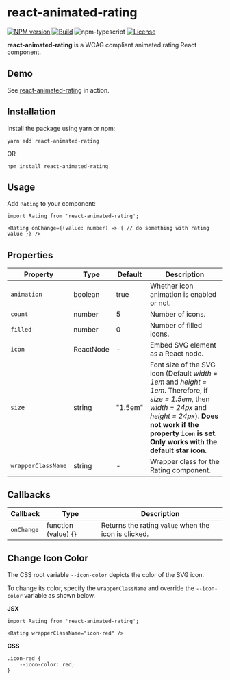 # react-animated-rating

[![NPM version][npm-image]][npm-url]
[![Build][github-build]][github-build-url]
![npm-typescript]
[![License][github-license]][github-license-url]

**react-animated-rating** is a WCAG compliant animated rating React component.

## Demo

See  [react-animated-rating](https://react-animated-rating.netlify.app/)  in action.

## Installation

Install the package using yarn or npm:

`yarn add react-animated-rating`

OR

`npm install react-animated-rating`

## Usage

Add `Rating` to your component:

```
import Rating from 'react-animated-rating';

<Rating onChange={(value: number) => { // do something with rating value }} />
```

## Properties

| Property | Type | Default | Description |
|--|--|--|--|
| `animation` | boolean | true | Whether icon animation is enabled or not. |
| `count` | number | 5 | Number of icons. |
| `filled` | number | 0 | Number of filled icons. |
| `icon` | ReactNode | - | Embed SVG element as a React node. |
| `size` | string | "1.5em" | Font size of the SVG icon (Default *width = 1em* and *height = 1em*. Therefore, if *size = 1.5em*, then *width = 24px* and *height = 24px*). **Does not work if the property `icon` is set. Only works with the default star icon.** |
| `wrapperClassName` | string | - | Wrapper class for the Rating component. |

## Callbacks

| Callback | Type | Description |
|--|--|--|
| `onChange` | function (value) {} | Returns the rating `value` when the icon is clicked. |

## Change Icon Color

The CSS root variable `--icon-color` depicts the color of the SVG icon. 

To change its color, specify the `wrapperClassName` and override the `--icon-color` variable as shown below.

**JSX**
```
import Rating from 'react-animated-rating';

<Rating wrapperClassName="icon-red" />
```

**CSS**
```
.icon-red {
	--icon-color: red;
}
```

[npm-url]: https://www.npmjs.com/package/react-animated-rating
[npm-image]: https://img.shields.io/npm/v/react-animated-rating
[github-license]: https://img.shields.io/github/license/sandra-lewis/react-animated-rating
[github-license-url]: https://github.com/sandra-lewis/react-animated-rating/blob/master/LICENSE
[github-build]: https://github.com/sandra-lewis/react-animated-rating/actions/workflows/publish.yml/badge.svg
[github-build-url]: https://github.com/sandra-lewis/react-animated-rating/actions/workflows/publish.yml
[npm-typescript]: https://img.shields.io/npm/types/react-animated-rating